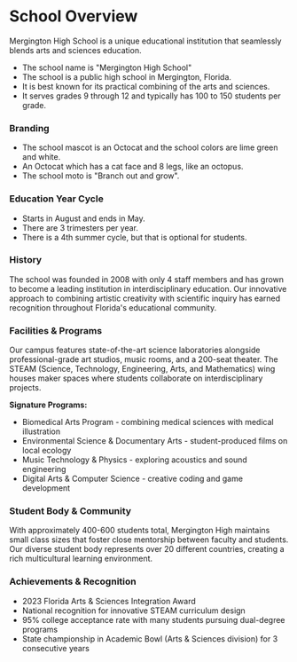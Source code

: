 # School Overview

Mergington High School is a unique educational institution that seamlessly blends arts and sciences education.

- The school name is "Mergington High School"
- The school is a public high school in Mergington, Florida.
- It is best known for its practical combining of the arts and sciences.
- It serves grades 9 through 12 and typically has 100 to 150 students per grade.

### Branding

- The school mascot is an Octocat and the school colors are lime green and white.
- An Octocat which has a cat face and 8 legs, like an octopus.
- The school moto is "Branch out and grow".

### Education Year Cycle

- Starts in August and ends in May.
- There are 3 trimesters per year.
- There is a 4th summer cycle, but that is optional for students.

### History

The school was founded in 2008 with only 4 staff members and has grown to become a leading institution in interdisciplinary education. Our innovative approach to combining artistic creativity with scientific inquiry has earned recognition throughout Florida's educational community.

### Facilities & Programs

Our campus features state-of-the-art science laboratories alongside professional-grade art studios, music rooms, and a 200-seat theater. The STEAM (Science, Technology, Engineering, Arts, and Mathematics) wing houses maker spaces where students collaborate on interdisciplinary projects.

**Signature Programs:**
- Biomedical Arts Program - combining medical sciences with medical illustration
- Environmental Science & Documentary Arts - student-produced films on local ecology
- Music Technology & Physics - exploring acoustics and sound engineering
- Digital Arts & Computer Science - creative coding and game development

### Student Body & Community

With approximately 400-600 students total, Mergington High maintains small class sizes that foster close mentorship between faculty and students. Our diverse student body represents over 20 different countries, creating a rich multicultural learning environment.

### Achievements & Recognition

- 2023 Florida Arts & Sciences Integration Award
- National recognition for innovative STEAM curriculum design
- 95% college acceptance rate with many students pursuing dual-degree programs
- State championship in Academic Bowl (Arts & Sciences division) for 3 consecutive years